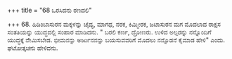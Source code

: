 +++
title = "68 ಒರಸಿದನು ರಣದಲಿ"

+++
68. ಹಿಡಿಂಬಾಸುರನ ಮಕ್ಕಳನ್ನು ಚೈದ್ಯ, ಮಾಗಧ, ನರಕ, ಕಿಮ್ಮೀರಕ, ಜಟಾಸುರನ ಮಗ ಮೊದಲಾದ ರಾಕ್ಷಸ ಸಂತತಿಯನ್ನು ಯುದ್ಧದಲ್ಲಿ ಸಂಹಾರ ಮಾಡಿದನು. " ಬರಲಿ ಕರ್ಣ, ದ್ರೋಣರು. ಉಳಿದ ಅಲ್ಪರನ್ನು ನನ್ನೊಂದಿಗೆ ಯುದ್ಧಕ್ಕೆ ನೆೇಮಿಸಬೇಡ. ಭೀಮನನ್ನು ಅರ್ಜುನನನ್ನು ಬಯಸುವವರಿಗೆ  ಮೊದಲು ನನ್ನೊಡನೆ ಕೈಮಾಡ ಹೇಳಿ" ಎಂದು. ಘಟೋತ್ಕಚನು ಹೇಳಿದನು.